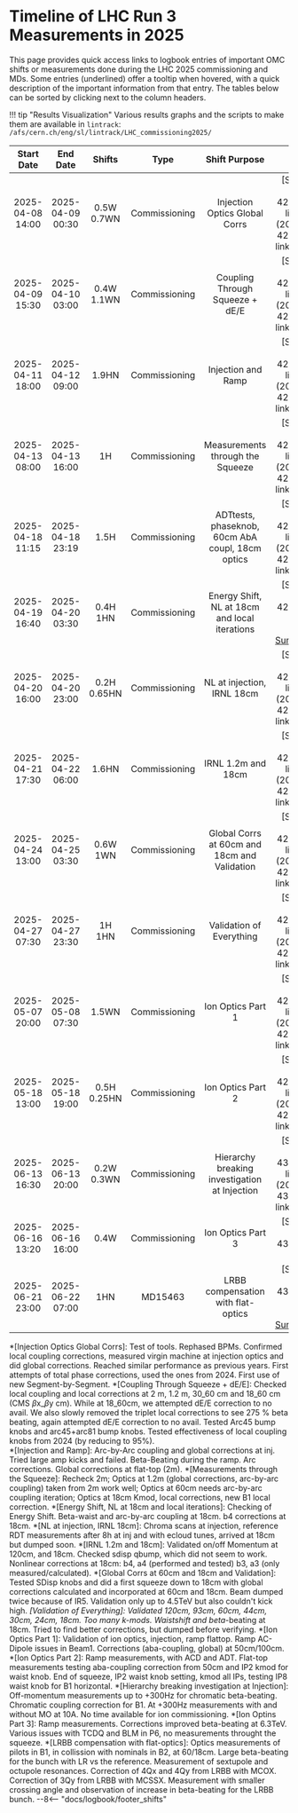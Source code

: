 # Timeline of LHC Run 3 Measurements in 2025

This page provides quick access links to logbook entries of important OMC shifts or measurements done during the LHC 2025 commissioning and MDs.
Some entries (underlined) offer a tooltip when hovered, with a quick description of the important information from that entry.
The tables below can be sorted by clicking next to the column headers.

!!! tip "Results Visualization"
    Various results graphs and the scripts to make them are available in `lintrack`:
    ```
    /afs/cern.ch/eng/sl/lintrack/LHC_commissioning2025/
    ```

<!-- 
    Logbook Links: [LINK_NAME](date, logbook_id, event_id){.logbook-link}    
    Shifts:  W - Weekdays (Day) WN - Weekdays (Night) H - Holidays or weekend (Day) HN - Holidays or weekend (Night) 
    Tooltips: *[SHIFT PURPOSE TEXT]: Text inside the tooltip        
-->

|    Start Date    |     End Date     |    Shifts    |     Type      |                  Shift Purpose                   |                                                                                                    Logbook Link                                                                                                     |
|:----------------:|:----------------:|:------------:|:-------------:|:------------------------------------------------:|:-------------------------------------------------------------------------------------------------------------------------------------------------------------------------------------------------------------------:|
| 2025-04-08 14:00 | 2025-04-09 00:30 |  0.5W 0.7WN  | Commissioning |          Injection Optics Global Corrs           |      [Shift Start](2025-04-08, 1081, 4230882){.logbook-link} / [Summary](2025-04-09, 1081, 4231071){.logbook-link} ([OP](https://logbook.cern.ch/elogbook-server/GET/showEventInLogbook/4231196){.cern_login})      |
| 2025-04-09 15:30 | 2025-04-10 03:00 |  0.4W 1.1WN  | Commissioning |         Coupling Through Squeeze + dE/E          |      [Shift Start](2025-04-09, 1081, 4231942){.logbook-link} / [Summary](2025-04-10, 1081, 4232198){.logbook-link} ([OP](https://logbook.cern.ch/elogbook-server/GET/showEventInLogbook/4232255){.cern_login})      |
| 2025-04-11 18:00 | 2025-04-12 09:00 |    1.9HN     | Commissioning |                Injection and Ramp                |      [Shift Start](2025-04-11, 1081, 4233828){.logbook-link} / [Summary](2025-04-12, 1081, 4233909){.logbook-link} ([OP](https://logbook.cern.ch/elogbook-server/GET/showEventInLogbook/4234178){.cern_login})      |
| 2025-04-13 08:00 | 2025-04-13 16:00 |      1H      | Commissioning |         Measurements through the Squeeze         | [Shift Start](2025-04-13, 1081, 4234812){.logbook-link} / [Summary](2025-04-13, 1081, 4235053){.logbook-link} ([OP](https://be-op-logbook.web.cern.ch/elogbook-server/GET/showEventInLogbook/4235053){.cern_login}) |
| 2025-04-18 11:15 | 2025-04-18 23:19 |     1.5H     | Commissioning | ADTtests, phaseknob, 60cm AbA coupl, 18cm optics | [Shift Start](2025-04-18, 1081, 4234812){.logbook-link} / [Summary](2025-04-18, 1081, 4238750){.logbook-link} ([OP](https://be-op-logbook.web.cern.ch/elogbook-server/GET/showEventInLogbook/4238986){.cern_login}) |
| 2025-04-19 16:40 | 2025-04-20 03:30 |  0.4H  1HN   | Commissioning |  Energy Shift, NL at 18cm and local iterations   |                      [Shift Start](2025-04-19, 1081, 4239364){.logbook-link} /<br>[OP Summary](https://be-op-logbook.web.cern.ch/elogbook-server/GET/showEventInLogbook/4239646){.cern_login}                       |
| 2025-04-20 16:00 | 2025-04-20 23:00 | 0.2H  0.65HN | Commissioning |            NL at injection, IRNL 18cm            | [Shift Start](2025-04-20, 1081, 4239958){.logbook-link} / [Summary](2025-04-20, 1081, 4240097){.logbook-link} ([OP](https://be-op-logbook.web.cern.ch/elogbook-server/GET/showEventInLogbook/4240099){.cern_login}) |
| 2025-04-21 17:30 | 2025-04-22 06:00 |    1.6HN     | Commissioning |                IRNL 1.2m and 18cm                | [Shift Start](2025-04-21, 1081, 4240651){.logbook-link} / [Summary](2025-04-22, 1081, 4240898){.logbook-link} ([OP](https://be-op-logbook.web.cern.ch/elogbook-server/GET/showEventInLogbook/4240983){.cern_login}) |
| 2025-04-24 13:00 | 2025-04-25 03:30 |   0.6W 1WN   | Commissioning |   Global Corrs at 60cm and 18cm and Validation   | [Shift Start](2025-04-24, 1081, 4243122){.logbook-link} / [Summary](2025-04-25, 1081, 4243700){.logbook-link} ([OP](https://be-op-logbook.web.cern.ch/elogbook-server/GET/showEventInLogbook/4243717){.cern_login}) |
| 2025-04-27 07:30 | 2025-04-27 23:30 |    1H 1HN    | Commissioning |             Validation of Everything             | [Shift Start](2025-04-27, 1081, 4245465){.logbook-link} / [Summary](2025-04-27, 1081, 4245531){.logbook-link} ([OP](https://be-op-logbook.web.cern.ch/elogbook-server/GET/showEventInLogbook/4245973){.cern_login}) |
| 2025-05-07 20:00 | 2025-05-08 07:30 |    1.5WN     | Commissioning |                Ion Optics Part 1                 |      [Shift Start](2025-05-07, 1081, 4257152){.logbook-link} / [Summary](2025-05-08, 1081, 4257277){.logbook-link} ([OP](https://logbook.cern.ch/elogbook-server/GET/showEventInLogbook/4258231){.cern_login})      |
| 2025-05-18 13:00 | 2025-05-18 19:00 |  0.5H 0.25HN | Commissioning |                Ion Optics Part 2                 |      [Shift Start](2025-05-18, 1081, 4295338){.logbook-link} / [Summary](2025-05-18, 1081, 4295555){.logbook-link} ([OP](https://logbook.cern.ch/elogbook-server/GET/showEventInLogbook/4295553){.cern_login})      |
| 2025-06-13 16:30 | 2025-06-13 20:00 |  0.2W 0.3WN  | Commissioning |   Hierarchy breaking investigation at Injection  | [Shift Start](2025-06-13, 1081, 4315743){.logbook-link} / [Summary](2025-06-13, 1081, 4315800){.logbook-link} ([OP](https://be-op-logbook.web.cern.ch/elogbook-server/GET/showEventInLogbook/4315806){.cern_login}) |
| 2025-06-16 13:20 | 2025-06-16 16:00 |     0.4W     | Commissioning |                Ion Optics Part 3                 |                                               [Shift Start](2025-06-16, 1081, 4317342){.logbook-link}                                                                                                               |
| 2025-06-21 23:00 | 2025-06-22 07:00 |     1HN      |    MD15463    |       LRBB compensation with flat-optics         | [Shift Start](2025-06-21, 1081, 4321399){.logbook-link} /<br>[OP Summary](https://be-op-logbook.web.cern.ch/elogbook-server/GET/showEventInLogbook/4321626){.cern_login}                                            |
<!--                                                                                                                               Logbook Links: [LINK_NAME](date, logbook_id, event_id){.logbook-link}            -->

<!-- Tooltips -->

*[Injection Optics Global Corrs]: Test of tools. Rephased BPMs. Confirmed local coupling corrections, measured virgin machine at injection optics and did global corrections. Reached similar performance as previous years. First attempts of total phase corrections, used the ones from 2024. First use of new Segment-by-Segment.
*[Coupling Through Squeeze + dE/E]: Checked local coupling and local corrections at 2 m, 1.2 m, 30_60 cm and 18_60 cm (CMS $\beta$x_$\beta$y cm). While at 18_60cm, we attempted dE/E correction to no avail. We also slowly removed the triplet local corrections to see 275 % beta beating, again attempted dE/E correction to no avail. Tested Arc45 bump knobs and arc45+arc81 bump knobs. Tested effectiveness of local coupling knobs from 2024 (by reducing to 95%).  
*[Injection and Ramp]: Arc-by-Arc coupling and global corrections at inj. Tried large amp kicks and failed. Beta-Beating during the ramp. Arc corrections. Global corrections at flat-top (2m).
*[Measurements through the Squeeze]: Recheck 2m; Optics at 1.2m (global corrections, arc-by-arc coupling) taken from 2m work well; Optics at 60cm needs arc-by-arc coupling iteration; Optics at 18cm Kmod, local corrections, new B1 local correction.
*[Energy Shift, NL at 18cm and local iterations]: Checking of Energy Shift. Beta-waist and arc-by-arc coupling at 18cm. b4 corrections at 18cm.
*[NL at injection, IRNL 18cm]: Chroma scans at injection, reference RDT measurements after 8h at inj and with ecloud tunes, arrived at 18cm but dumped soon.
*[IRNL 1.2m and 18cm]: Validated on/off Momentum at 120cm, and 18cm. Checked sdisp qbump, which did not seem to work. Nonlinear corrections at 18cm: b4, a4 (performed and tested) b3, a3 (only measured/calculated).
*[Global Corrs at 60cm and 18cm and Validation]: Tested SDisp knobs and did a first squeeze down to 18cm with global corrections calculated and incorporated at 60cm and 18cm. Beam dumped twice because of IR5. Validation only up to 4.5TeV but also couldn't kick high.
*[Validation of Everything]: Validated 120cm, 93cm, 60cm, 44cm, 30cm, 24cm, 18cm. Too many k-mods. Waistshift and beta*-beating at 18cm. Tried to find better corrections, but dumped before verifying.
*[Ion Optics Part 1]: Validation of ion optics, injection, ramp flattop. Ramp AC-Dipole issues in Beam1. Corrections (aba-coupling, global) at 50cm/100cm.
*[Ion Optics Part 2]: Ramp measurements, with ACD and ADT. Flat-top measurements testing aba-coupling correction from 50cm and IP2 kmod for waist knob. End of squeeze, IP2 waist knob setting, kmod all IPs, testing IP8 waist knob for B1 horizontal.
*[Hierarchy breaking investigation at Injection]: Off-momentum measurements up to +300Hz for chromatic beta-beating. Chromatic coupling correction for B1. At +300Hz measurements with and without MO at 10A. No time available for ion commissioning.
*[Ion Optins Part 3]: Ramp measurements. Corrections improved beta-beating at 6.3TeV. Various issues with TCDQ and BLM in P6, no measurements throught the squeeze.
*[LRBB compensation with flat-optics]: Optics measurements of pilots in B1, in collission with nominals in B2, at 60/18cm. Large beta-beating for the bunch with LR vs the reference. Measurement of sextupole and octupole resonances. Correction of 4Qx and 4Qy from LRBB with MCOX. Correction of 3Qy from LRBB with MCSSX. Measurement with smaller crossing angle and observation of increase in beta-beating for the LRBB bunch.
--8<-- "docs/logbook/footer_shifts"
